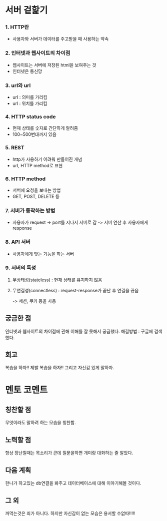 # 서버 겉핥기

### 1. HTTP란
- 사용자와 서버가 데이터를 주고받을 때 사용하는 약속

### 2. 인터넷과 웹사이트의 차이점
- 웹사이트는 서버에 저장된 html을 보여주는 것
- 인터넷은 통신망

### 3. urI와 url
- urI : 의미를 가리킴
- url : 위치를 가리킴

### 4. HTTP status code
- 현재 상태를 숫자로 간단하게 알려줌
- 100~500번대까지 있음

### 5. REST
- http가 사용하기 어려워 만들어진 개념
- urI, HTTP method로 표현

### 6. HTTP method
- 서버에 요청을 보내는 방법
- GET, POST, DELETE 등

### 7. 서버가 동작하는 방법
- 사용자가 request -> port를 지나서 서버로 감 -> 서버 연산 후 사용자에게 response

### 8. API 서버
- 사용자에게 맞는 기능을 하는 서버

### 9. 서버의 특성
1. 무상태성(stateless) : 현재 상태를 유지하지 않음 
2. 무연결성(connectless) : request-response가 끝난 후 연결을 끊음

    -> 세션, 쿠키 등을 사용

## 궁금한 점
인터넷과 웹사이트의 차이점에 관해 이해를 잘 못해서 궁금했다.
해결방법 : 구글에 검색했다.

## 회고 
복습을 하자!! 제발 복습을 하자!! 그리고 자신감 있게 말하자.

# 멘토 코멘트 
## 칭찬할 점
무엇이라도 말하려 하는 모습을 칭찬함.

## 노력할 점 
항상 장난칠때는 목소리가 큰데 질문을하면 개미랑 대화하는 줄 알았다.

## 다음 계획 
한나가 하고있는 db연결을 봐주고 데이터베이스에 대해 이야기해볼 것이다.

## 그 외
까먹는것은 죄가 아니다. 하지만 자신감이 없는 모습은 용서할 수없따!!!!!